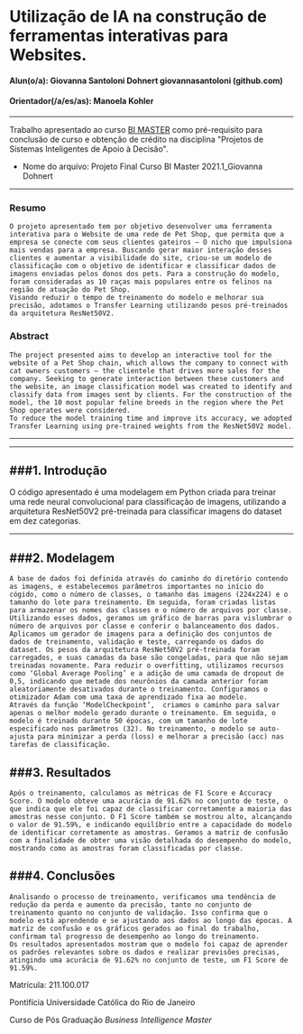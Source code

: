 # Utilização de IA na construção de ferramentas interativas para Websites. 

#### Alun(o/a): Giovanna Santoloni Dohnert giovannasantoloni (github.com)
#### Orientador(/a/es/as): Manoela Kohler

---

Trabalho apresentado ao curso [BI MASTER](https://ica.puc-rio.ai/bi-master) como pré-requisito para conclusão de curso e obtenção de crédito na disciplina "Projetos de Sistemas Inteligentes de Apoio à Decisão".

- Nome do arquivo: Projeto Final Curso BI Master 2021.1_Giovanna Dohnert

---

### Resumo
	O projeto apresentado tem por objetivo desenvolver uma ferramenta interativa para o Website de uma rede de Pet Shop, que permita que a empresa se conecte com seus clientes gateiros – O nicho que impulsiona mais vendas para a empresa. Buscando gerar maior interação desses clientes e aumentar a visibilidade do site, criou-se um modelo de classificação com o objetivo de identificar e classificar dados de imagens enviadas pelos donos dos pets. Para a construção do modelo, foram consideradas as 10 raças mais populares entre os felinos na região de atuação do Pet Shop. 
	Visando reduzir o tempo de treinamento do modelo e melhorar sua precisão, adotamos o Transfer Learning utilizando pesos pré-treinados da arquitetura ResNet50V2.

### Abstract 
	The project presented aims to develop an interactive tool for the website of a Pet Shop chain, which allows the company to connect with cat owners customers – the clientele that drives more sales for the company. Seeking to generate interaction between these customers and the website, an image classification model was created to identify and classify data from images sent by clients. For the construction of the model, the 10 most popular feline breeds in the region where the Pet Shop operates were considered.
	To reduce the model training time and improve its accuracy, we adopted Transfer Learning using pre-trained weights from the ResNet50V2 model.
---
---
###1. Introdução
---

O código apresentado é uma modelagem em Python criada para treinar uma rede neural convolucional para classificação de imagens, utilizando a arquitetura ResNet50V2 pré-treinada para classificar imagens do dataset em dez categorias.

---
###2. Modelagem
---
	A base de dados foi definida através do caminho do diretório contendo as imagens, e estabelecemos parâmetros importantes no início do cógido, como o número de classes, o tamanho das imagens (224x224) e o tamanho do lote para treinamento. Em seguida, foram criadas listas para armazenar os nomes das classes e o número de arquivos por classe. Utilizando esses dados, geramos um gráfico de barras para vislumbrar o número de arquivos por classe e conferir o balanceamento dos dados. 
	Aplicamos um gerador de imagens para a definição dos conjuntos de dados de treinamento, validação e teste, carregando os dados do dataset. Os pesos da arquitetura ResNet50V2 pré-treinada foram carregados, e suas camadas da base são congeladas, para que não sejam treinadas novamente. Para reduzir o overfitting, utilizamos recursos como ‘Global Average Pooling’ e a adição de uma camada de dropout de 0,5, indicando que metade dos neurônios da camada anterior foram aleatoriamente desativados durante o treinamento. Configuramos o otimizador Adam com uma taxa de aprendizado fixa ao modelo. 
	Através da função ‘ModelCheckpoint’,  criamos o caminho para salvar apenas o melhor modelo gerado durante o treinamento. Em seguida, o modelo é treinado durante 50 épocas, com um tamanho de lote especificado nos parâmetros (32). No treinamento, o modelo se auto-ajusta para minimizar a perda (loss) e melhorar a precisão (acc) nas tarefas de classificação. 

###3. Resultados
--- 
	Após o treinamento, calculamos as métricas de F1 Score e Accuracy Score. O modelo obteve uma acurácia de 91.62% no conjunto de teste, o que indica que ele foi capaz de classificar corretamente a maioria das amostras nesse conjunto. O F1 Score também se mostrou alto, alcançando o valor de 91.59%, e indicando equilíbrio entre a capacidade do modelo de identificar corretamente as amostras. Geramos a matriz de confusão com a finalidade de obter uma visão detalhada do desempenho do modelo, mostrando como as amostras foram classificadas por classe. 
###4. Conclusões
---
	Analisando o processo de treinamento, verificamos uma tendência de redução da perda e aumento da precisão, tanto no conjunto de treinamento quanto no conjunto de validação. Isso confirma que o modelo está aprendendo e se ajustando aos dados ao longo das épocas. A matriz de confusão e os gráficos gerados ao final do trabalho, confirmam tal progresso de desempenho ao longo do treinamento.
	Os resultados apresentados mostram que o modelo foi capaz de aprender os padrões relevantes sobre os dados e realizar previsões precisas, atingindo uma acurácia de 91.62% no conjunto de teste, um F1 Score de 91.59%. 

Matrícula: 211.100.017

Pontifícia Universidade Católica do Rio de Janeiro

Curso de Pós Graduação *Business Intelligence Master*

